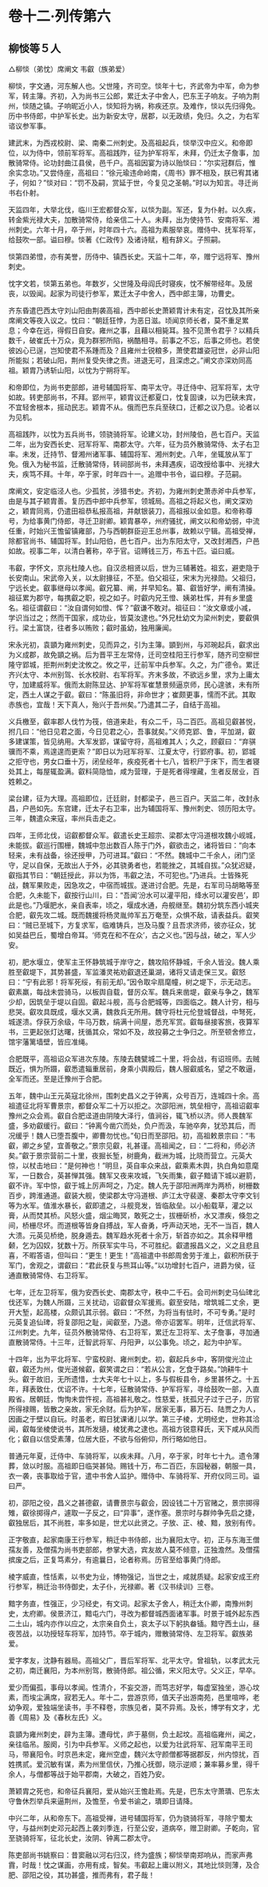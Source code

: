 # 卷十二·列传第六

## 柳惔等５人

△柳惔（弟忱）席阐文 韦叡（族弟爱）

柳惔，字文通，河东解人也。父世隆，齐司空。惔年十七，齐武帝为中军，命为参军，转主簿。齐初，入为尚书三公郎，累迁太子中舍人，巴东王子响友。子响为荆州，惔随之镇。子响昵近小人，惔知将为祸，称疾还京。及难作，惔以先归得免。历中书侍郎，中护军长史。出为新安太守，居郡，以无政绩，免归。久之，为右军谘议参军事。

建武末，为西戎校尉、梁、南秦二州刺史。及高祖起兵，惔举汉中应义。和帝即位，以为侍中，领前军将军。高祖践阼，征为护军将军，未拜，仍迁太子詹事，加散骑常侍。论功封曲江县侯，邑千户。高祖因宴为诗以贻惔曰：“尔实冠群后，惟余实念功。”又尝侍座，高祖曰：“徐元瑜违命岭南，《周书》罪不相及，朕已宥其诸子，何如？”惔对曰：“罚不及嗣，赏延于世，今复见之圣朝。”时以为知言。寻迁尚书右仆射。

天监四年，大举北伐，临川王宏都督众军，以惔为副。军还，复为仆射。以久疾，转金紫光禄大夫，加散骑常侍，给亲信二十人。未拜，出为使持节、安南将军、湘州刺史。六年十月，卒于州，时年四十六。高祖为素服举哀。赠侍中、抚军将军，给鼓吹一部。谥曰穆。惔著《仁政传》及诸诗赋，粗有辞义。子照嗣。

惔第四弟憕，亦有美誉，历侍中、镇西长史。天监十二年，卒，赠宁远将军、豫州刺史。

忱字文若，惔第五弟也。年数岁，父世隆及母阎氏时寝疾，忱不解带经年。及居丧，以毁闻。起家为司徒行参军，累迁太子中舍人，西中郎主簿，功曹史。

齐东昏遣巴西太守刘山阳由荆袭高祖，西中郎长史萧颖胄计未有定，召忱及其所亲席阐文等夜入议之。忱曰：“朝廷狂悖，为恶日滋。顷闻京师长者，莫不重足累息；今幸在远，得假日自安。雍州之事，且藉以相毙耳。独不见萧令君乎？以精兵数千，破崔氏十万众，竟为群邪所陷，祸酷相寻。前事之不忘，后事之师也。若使彼凶心已逞，岂知使君不系踵而及？且雍州士锐粮多，萧使君雄姿冠世，必非山阳所能拟；若破山阳，荆州复受失律之责。进退无可，且深虑之。”阐文亦深劝同高祖。颖胄乃诱斩山阳，以忱为宁朔将军。

和帝即位，为尚书吏部郎，进号辅国将军、南平太守。寻迁侍中、冠军将军，太守如故。转吏部尚书，不拜。郢州平，颖胄议迁都夏口，忱复固谏，以为巴硖未宾，不宜轻舍根本，摇动民志。颖胄不从。俄而巴东兵至硖口，迁都之议乃息。论者以为见机。

高祖践阼，以忱为五兵尚书，领骁骑将军。论建义功，封州陵伯，邑七百户。天监二年，出为安西长史、冠军将军、南郡太守。六年，征为员外散骑常侍、太子右卫率。未发，迁持节、督湘州诸军事、辅国将军、湘州刺史。八年，坐辄放从军丁免。俄入为秘书监，迁散骑常侍，转祠部尚书，未拜遇疾，诏改授给事中、光禄大夫，疾笃不拜。十年，卒于家，时年四十一。追赠中书令，谥曰穆。子范嗣。

席阐文，安定临泾人也。少孤贫，涉猎书史。齐初，为雍州刺史萧赤斧中兵参军，由是与其子颖胄善。复历西中郎中兵参军，领城局。高祖之将起义也，阐文深劝之，颖胄同焉，仍遣田祖恭私报高祖，并献银装刀，高祖报以金如意。和帝称尊号，为给事黄门侍郎，寻迁卫尉卿。颖胄暴卒，州府骚扰，阐文以和帝幼弱，中流任重，时始兴王憺留镇雍部，乃与西朝群臣迎王总州事，故赖以宁辑。高祖受禅，除都官尚书、辅国将军。封山阳伯，邑七百户。出为东阳太守，又改封湘西，户邑如故。视事二年，以清白著称，卒于官。诏赙钱三万，布五十匹。谥曰威。

韦叡，字怀文，京兆杜陵人也。自汉丞相贤以后，世为三辅著姓。祖玄，避吏隐于长安南山。宋武帝入关，以太尉掾征，不至。伯父祖征，宋末为光禄勋。父祖归，宁远长史。叡事继母以孝闻。叡兄纂、阐，并早知名。纂、叡皆好学，阐有清操。祖征累为郡守，每携叡之职，视之如子。时叡内兄王憕、姨弟杜恽，并有乡里盛名。祖征谓叡曰：“汝自谓何如憕、恽？”叡谦不敢对。祖征曰：“汝文章或小减，学识当过之；然而干国家，成功业，皆莫汝逮也。”外兄杜幼文为梁州刺史，要叡俱行。梁土富饶，往者多以贿败；叡时虽幼，独用廉闻。

宋永光初，袁顗为雍州刺史，见而异之，引为主簿。顗到州，与邓琬起兵，叡求出为义成郡，故免顗之祸。后为晋平王左常侍，迁司空桂阳王行参军，随齐司空柳世隆守郢城，拒荆州刺史沈攸之。攸之平，迁前军中兵参军。久之，为广德令。累迁齐兴太守、本州别驾、长水校尉、右军将军。齐末多故，不欲远乡里，求为上庸太守，加建威将军。俄而太尉陈显达、护军将军崔慧景频逼京师，民心遑骇，未有所定，西土人谋之于叡。叡曰：“陈虽旧将，非命世才；崔颇更事，懦而不武。其取赤族也，宜哉！天下真人，殆兴于吾州矣。”乃遣其二子，自结于高祖。

义兵檄至，叡率郡人伐竹为筏，倍道来赴，有众二千，马二百匹。高祖见叡甚悦，拊几曰：“他日见君之面，今日见君之心，吾事就矣。”义师克郢、鲁，平加湖，叡多建谋策，皆见纳用。大军发郢，谋留守将，高祖难其人；久之，顾叡曰：“弃骐骥而不乘，焉遑遑而更索？”即日以为冠军将军、江夏太守，行郢府事。初，郢城之拒守也，男女口垂十万，闭垒经年，疾疫死者十七八，皆积尸于床下，而生者寝处其上，每屋辄盈满。叡料简隐恤，咸为营理，于是死者得埋藏，生者反居业，百姓赖之。

梁台建，征为大理。高祖即位，迁廷尉，封都梁子，邑三百户。天监二年，改封永昌，户邑如先。东宫建，迁太子右卫率，出为辅国将军、豫州刺史、领历阳太守。三年，魏遣众来寇，率州兵击走之。

四年，王师北伐，诏叡都督众军。叡遣长史王超宗、梁郡太守冯道根攻魏小岘城，未能拔。叡巡行围栅，魏城中忽出数百人陈于门外，叡欲击之，诸将皆曰：“向本轻来，未有战备，徐还授甲，乃可进耳。”叡曰：“不然。魏城中二千余人，闭门坚守，足以自保，无故出人于外，必其骁勇者也，若能挫之，其城自拔。”众犹迟疑，叡指其节曰：“朝廷授此，非以为饰，韦叡之法，不可犯也。”乃进兵。士皆殊死战，魏军果败走，因急攻之，中宿而城拔。遂进讨合肥。先是，右军司马胡略等至合肥，久未能下，叡按行山川，曰：“吾闻‘汾水可以灌平阳，绛水可以灌安邑’，即此是也。”乃堰肥水，亲自表率，顷之，堰成水通，舟舰继至。魏初分筑东西小城夹合肥，叡先攻二城。既而魏援将杨灵胤帅军五万奄至，众惧不敌，请表益兵。叡笑曰：“贼已至城下，方复求军，临难铸兵，岂及马腹？且吾求济师，彼亦征众，犹如吴益巴丘，蜀增白帝耳。‘师克在和不在众’，古之义也。”因与战，破之，军人少安。

初，肥水堰立，使军主王怀静筑城于岸守之，魏攻陷怀静城，千余人皆没。魏人乘胜至叡堤下，其势甚盛，军监潘灵祐劝叡退还巢湖，诸将又请走保三叉。叡怒曰：“宁有此邪！将军死绥，有前无却。”因令取伞扇麾幢，树之堤下，示无动志。叡素羸，每战未尝骑马，以板舆自载，督厉众军。魏兵来凿堤，叡亲与争之，魏军少却，因筑垒于堤以自固。叡起斗舰，高与合肥城等，四面临之。魏人计穷，相与悲哭。叡攻具既成，堰水又满，魏救兵无所用。魏守将杜元伦登城督战，中弩死，城遂溃。俘获万余级，牛马万数，绢满十间屋，悉充军赏。叡每昼接客旅，夜算军书，三更起张灯达曙，抚循其众，常如不及，故投募之士争归之。所至顿舍修立，馆宇藩篱墙壁，皆应准绳。

合肥既平，高祖诏众军进次东陵。东陵去魏甓城二十里，将会战，有诏班师。去贼既近，惧为所蹑，叡悉遣辎重居前，身乘小舆殿后，魏人服叡威名，望之不敢逼，全军而还。至是迁豫州于合肥。

五年，魏中山王元英寇北徐州，围刺史昌义之于钟离，众号百万，连城四十余。高祖遣征北将军曹景宗，都督众军二十万以拒之。次邵阳洲，筑垒相守，高祖诏叡率豫州之众会焉。叡自合肥迳道由阴陵大泽行，值涧谷，辄飞桥以济。师人畏魏军盛，多劝叡缓行。叡曰：“钟离今凿穴而处，负户而汲，车驰卒奔，犹恐其后，而况缓乎！魏人已堕吾腹中，卿曹勿忧也。”旬日而至邵阳。初，高祖敕景宗曰：“韦叡，卿之乡望，宜善敬之。”景宗见叡，礼甚谨。高祖闻之，曰：“二将和，师必济矣。”叡于景宗营前二十里，夜掘长堑，树鹿角，截洲为城，比晓而营立。元英大惊，以杖击地曰：“是何神也！”明旦，英自率众来战，叡乘素木舆，执白角如意麾军，一日数合，英甚惮其强。魏军又夜来攻城，飞矢雨集，叡子黯请下城以避箭，叡不许。军中惊，叡于城上厉声呵之，乃定。魏人先于邵阳洲两岸为两桥，树栅数百步，跨淮通道。叡装大舰，使梁郡太守冯道根、庐江太守裴邃、秦郡太守李文钊等为水军。值淮水暴长，叡即遣之，斗舰竞发，皆临敌垒。以小船载草，灌之以膏，从而焚其桥。风怒火盛，烟尘晦冥，敢死之士，拔栅斫桥，水又漂疾，倏忽之间，桥栅尽坏。而道根等皆身自搏战，军人奋勇，呼声动天地，无不一当百，魏人大溃。元英见桥绝，脱身遁去。魏军趋水死者十余万，斩首亦如之。其余释甲稽颡，乞为囚奴，犹数十万。所获军实牛马，不可胜纪。叡遣报昌义之，义之且悲且喜，不暇答语，但叫曰：“更生！更生！”高祖遣中书郎周舍劳于淮上，叡积所获于军门，舍观之，谓叡曰：“君此获复与熊耳山等。”以功增封七百户，进爵为侯，征通直散骑常侍、右卫将军。

七年，迁左卫将军，俄为安西长史、南郡太守，秩中二千石。会司州刺史马仙琕北伐还军，为魏人所蹑，三关扰动，诏叡督众军援焉。叡至安陆，增筑城二丈余，更开大堑，起高楼，众颇讥其示弱。叡曰：“不然，为将当有怯时，不可专勇。”是时元英复追仙琕，将复邵阳之耻，闻叡至，乃退。帝亦诏罢军。明年，迁信武将军、江州刺史。九年，征员外散骑常侍、右卫将军，累迁左卫将军、太子詹事，寻加通直散骑常侍。十三年，迁智武将军、丹阳尹，以公事免。顷之，起为中护军。

十四年，出为平北将军、宁蛮校尉、雍州刺史。初，叡起兵乡中，客阴俊光泣止叡，叡还为州，俊光道候叡，叡笑谓之曰：“若从公言，乞食于路矣。”饷耕牛十头。叡于故旧，无所遗惜，士大夫年七十以上，多与假板县令，乡里甚怀之。十五年，拜表致仕，优诏不许。十七年，征散骑常侍、护军将军，寻给鼓吹一部，入直殿省。居朝廷，恂恂未尝忤视，高祖甚礼敬之。性慈爱，抚孤兄子过于己子，历官所得禄赐，皆散之亲故，家无余财。后为护军，居家无事，慕万石、陆贾之为人，因画之于壁以自玩。时虽老，暇日犹课诸儿以学。第三子棱，尤明经史，世称其洽闻，叡每坐棱使说书，其所发擿，棱犹弗之逮也。高祖方锐意释氏，天下咸从风而化；叡自以信受素薄，位居大臣，不欲与俗俯仰，所行略如他日。

普通元年夏，迁侍中、车骑将军，以疾未拜。八月，卒于家，时年七十九。遗令薄葬，敛以时服。高祖即日临哭甚恸。赐钱十万，布二百匹，东园秘器，朝服一具，衣一袭，丧事取给于官，遣中书舍人监护。赠侍中、车骑将军、开府仪同三司。谥曰严。

初，邵阳之役，昌义之甚德叡，请曹景宗与叡会，因设钱二十万官赌之，景宗掷得雉，叡徐掷得卢，遽取一子反之，曰“异事”，遂作塞。景宗时与群帅争先启之捷，叡独居后，其不尚胜，率多如是，世尤以此贤之。子放、正、棱、黯，放别有传。

正字敬直，起家南康王行参军，稍迁中书侍郎，出为襄阳太守。初，正与东海王僧孺友善，及僧孺为尚书吏部郎，参掌大选，宾友故人莫不倾意，正独澹然。及僧孺摈废之后，正复笃素分，有逾曩日，论者称焉。历官至给事黄门侍郎。

棱字威直，性恬素，以书史为业，博物强记，当世之士，咸就质疑。起家安成王府行参军，稍迁治书侍御史，太子仆，光禄卿。著《汉书续训》三卷。

黯字务直，性强正，少习经史，有文词。起家太子舍人，稍迁太仆卿，南豫州刺史，太府卿。侯景济江，黯屯六门，寻改为都督城西面诸军事。时景于城外起东西二土山，城内亦作以应之，太宗亲自负土，哀太子以下躬执畚锸。黯守西土山，昼夜苦战，以功授轻车将军，加持节。卒于城内，赠散骑常侍、左卫将军。叡族弟爱。

爱字孝友，沈静有器局。高祖父广，晋后军将军、北平太守。曾祖轨，以孝武太元之初，南迁襄阳，为本州别驾，散骑侍郎。祖公循，宋义阳太守。父义正，早卒。

爱少而偏孤，事母以孝闻。性清介，不妄交游，而笃志好学，每虚室独坐，游心坟素，而埃尘满席，寂若无人。年十二，尝游京师，值天子出游南苑，邑里喧哗，老幼争观，爱独端坐读书，手不释卷，宗族见者，莫不异焉。及长，博学有文才，尤善《周易》及《春秋左氏》义。

袁顗为雍州刺史，辟为主簿。遭母忧，庐于墓侧，负土起坟。高祖临雍州，闻之，亲往临吊。服阕，引为中兵参军。义师之起也，以爱为壮武将军、冠军南平王司马，带襄阳令。时京邑未定，雍州空虚，魏兴太守颜僧都等据郡反，州内惊扰，百姓携贰。爱沉敏有谋，素为州里信伏，乃推心抚御，晓示逆顺；兼率募乡里，得千余人，与僧都等战于始平郡南，大破之，百姓乃安。

萧颖胄之死也，和帝征兵襄阳，爱从始兴王憺赴焉。先是，巴东太守萧璝、巴东太守鲁休烈举兵来逼荆州，及憺至，令爱书谕之，璝即日请降。

中兴二年，从和帝东下。高祖受禅，进号辅国将军，仍为骁骑将军，寻除宁蜀太守，与益州刺史邓元起西上袭刘季连，行至公安，道病卒，赠卫尉卿。子乾向，官至骁骑将军，征北长史，汝阴、钟离二郡太守。

陈吏部尚书姚察曰：昔窦融以河右归汉，终为盛族；柳惔举南郑响从，而家声弗霣，时哉！忱之谋画，亦用有成，智矣。韦叡起上庸以附义，其地比惔则薄，及合肥、邵阳之役，其功甚盛，推而弗有，君子哉！
